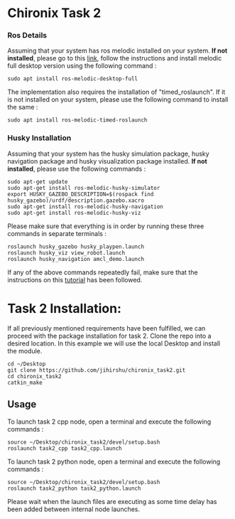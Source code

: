 # Chironix Task 2


### Ros Details
Assuming that your system has ros melodic installed on your system. <strong>If not installed</strong>, please go to this [link](http://wiki.ros.org/melodic/Installation/Ubuntu), follow the instructions and install melodic full desktop version using the following command :

	sudo apt install ros-melodic-desktop-full

The implementation also requires the installation of "timed_roslaunch". If it is not installed on your system, please use the following command to install the same : 

	sudo apt install ros-melodic-timed-roslaunch

### Husky Installation
Assuming that your system has the husky simulation package, husky navigation package and husky visualization package installed. <strong>If not installed</strong>, please use the following commands : 

	sudo apt-get update
	sudo apt-get install ros-melodic-husky-simulator
	export HUSKY_GAZEBO_DESCRIPTION=$(rospack find husky_gazebo)/urdf/description.gazebo.xacro
	sudo apt-get install ros-melodic-husky-navigation
	sudo apt-get install ros-melodic-husky-viz

Please make sure that everything is in order by running these three commands in separate terminals : 

	roslaunch husky_gazebo husky_playpen.launch
	roslaunch husky_viz view_robot.launch
	roslaunch husky_navigation amcl_demo.launch

If any of the above commands repeatedly fail, make sure that the instructions on this [tutorial](http://wiki.ros.org/Robots/Husky) has been followed.		


# Task 2 Installation:
If all previously mentioned requirements have been fulfilled, we can proceed with the package installation for task 2. Clone the repo into a desired location. In this example we will use the local Desktop and install the module.

    cd ~/Desktop
    git clone https://github.com/jihirshu/chironix_task2.git
    cd chironix_task2
    catkin_make

## Usage

To launch task 2 cpp node, open a terminal and execute the following commands : 

    source ~/Desktop/chironix_task2/devel/setup.bash
    roslaunch task2_cpp task2_cpp.launch
    
To launch task 2 python node, open a terminal and execute the following commands : 

    source ~/Desktop/chironix_task2/devel/setup.bash
    roslaunch task2_python task2_python.launch
    
Please wait when the launch files are executing as some time delay has been added between internal node launches.
